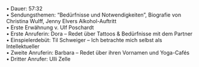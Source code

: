 • Dauer: 57:32  
• Sendungsthemen: “Bedürfnisse und Notwendigkeiten”, Biografie von Christina Wulff, Jenny Elvers Alkohol-Auftritt  
• Erste Erwähnung v. Ulf Poschardt  
• Erste Anruferin: Dora – Redet über Tattoos & Bedürfnisse mit dem Partner  
• Einspielerdebüt: Til Schweiger – Ich betrachte mich selbst als Intellektueller  
• Zweite Anruferin: Barbara – Redet über ihren Vornamen und Yoga-Cafés  
• Dritter Anrufer: Ulli Zelle  
